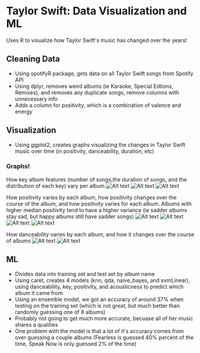 # Taylor Swift: Data Visualization and ML 
Uses R to visualize how Taylor Swift's music has changed over the years!

  ##  Cleaning Data
  - Using spotifyR package, gets data on all Taylor Swift songs from Spotify API 
  - Using dplyr, removes weird albums (ie Karaoke, Special Edtions, Remixes), and 
  removes any duplicate songs, remove columns with unnecessary info 
  - Adds a column for positivity, which is a combination of valence and energy 
  
  ## Visualization 
  - Using ggplot2, creates graphs visualizing the changes in Taylor Swift music over time
  (in positivity, danceability, duration, etc)
  
  ### Graphs! 
  
  How key album features (number of songs,the duration of songs, and the distribution of each key) vary per album
  ![Alt text](https://github.com/adrismiller/tsR/blob/master/graphs/songsPerAlbum.jpeg)
  ![Alt text](https://github.com/adrismiller/tsR/blob/master/graphs/durationByAlbum.jpeg)
  ![Alt text](https://github.com/adrismiller/tsR/blob/master/graphs/keyDistribution.jpeg) 
  
  How positivity varies by each album, how positivity changes over the course of the album, and how positivity 
  varies for each album. Albums with higher median positivity tend to have a higher variance (ie sadder albums stay sad, 
  but happy albums still have sadder songs) 
  ![Alt text](https://github.com/adrismiller/tsR/blob/master/graphs/posByAlbum.jpeg )
  ![Alt text](https://github.com/adrismiller/tsR/blob/master/graphs/posByTrack.jpeg)
  ![Alt text](https://github.com/adrismiller/tsR/blob/master/graphs/posDistribution.jpeg)
  ![Alt text](https://github.com/adrismiller/tsR/blob/master/graphs/posVariance.jpeg)
  
  How danceability varies by each album, and how it changes over the course of albums
  ![Alt text](https://github.com/adrismiller/tsR/blob/master/graphs/danceabilityByAlbum.jpeg)
  ![Alt text](https://github.com/adrismiller/tsR/blob/master/graphs/danceabilityByTrack.jpeg)

  
  ## ML 
  - Divides data into training set and test set by album name
  - Using caret, creates 4 models (knn, qda, naive_bayes, and svmLinear), using 
  danceability, key, positivity, and acousticness to predict which album it came from
  - Using an ensemble model, we got an accuracy of around 37% when testing on the training set 
  (which is not great, but much better than randomly guessing one of 8 albums) 
  - Probably not going to get much more accurate, becuase all of her music shares a qualities 
  - One problem with the model is that a lot of it's accuracy comes from over guessing a couple albums 
   (Fearless is guessed 40% percent of the time, Speak Now is only guessed 2% of the time) 
